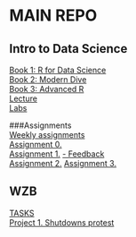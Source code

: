 # MAIN REPO
## Intro to Data Science
[Book 1: R for Data Science](https://adv-r.hadley.nz/)\
[Book 2: Modern Dive](https://moderndive.com/)\
[Book 3: Advanced R](https://adv-r.hadley.nz/)\
[Lecture](https://github.com/Milton0215/lectures)\
[Labs](https://github.com/Milton0215/labs)

###Assignments\
[Weekly assignments](https://github.com/Milton0215/assignments)\
[Assignment 0.](https://github.com/intro-to-data-science-23/assignment-0-Milton0215)\
[Assignment 1.](https://github.com/intro-to-data-science-23/assignment-1-Milton0215) [ - Feedback](https://github.com/intro-to-data-science-23/assignment-1-Milton0215/pull/1)\
[Assignment 2.](https://github.com/intro-to-data-science-23/assignment-2-Milton0215)
[Assignment 3.]()

## WZB
[TASKS](https://github.com/wzb-ipi/tasks)\
[Project 1. Shutdowns protest](https://github.com/ekromark/shutdowns_protest)
